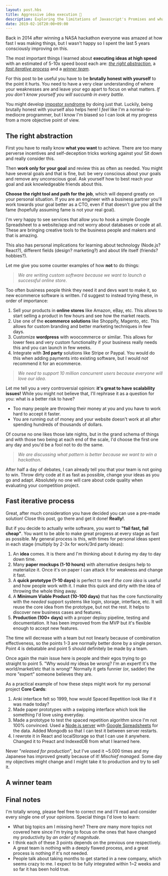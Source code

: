 ```yaml
---
layout: post.hbs
title: Aggressive idea execution 🚀
description: Exploring the limitations of Javascript's Promises and what I did to overcome them
date: 2019-02-16T20:00+09:00
---
```





Back in 2014 after winning a NASA hackathon everyone was amazed at how fast I was making things, but I wasn't happy so I spent the last 5 years consciously improving on this.

The most important things I learned about **executing ideas at high speed** with an estimated of 5-10x speed boost each are: [*the right abstraction*](#the-right-abstraction), a [*fast iterative process*](#fast-iterative-process) and a [*winner team*](#winner-team).

For this post to be useful you have to be **brutally honest with yourself** to the point it hurts. You need to have a very clear understanding of where your weaknesses are and leave your ego apart to focus on what matters. *If you don't know yourself you will succumb in every battle.*

You might develop [impostor syndrome](https://en.wikipedia.org/wiki/Impostor_syndrome) by doing just that. Luckily, being brutally honest with yourself also helps here! I *feel* like I'm a normal-to-mediocre programmer, but I know I'm biased so I can look at my progress from a more objective point of view.




## The right abstraction

First you have to really know **what you want** to achieve. There are too many perverse incentives and self-deception tricks working against you! Sit down and really consider this.

Then **work only for your goal** and review this as often as needed. You might have several goals and that is fine, but: be very conscious about your goals and remove any unconscious goal. Ask yourself how to best reach your goal and ask knowledgeable friends about this.

**Choose the right tool and path for the job**, which will depend greatly on your personal situation. If you are an engineer with a business partner you'll work towards your goal better as a CTO, even if that doesn't give you all the fame (hopefully assuming fame is not your real goal).

I'm very happy to see services that allow you to hook a simple Google Spreadsheet to a website/app and not worry about databases or code at all. These are bringing creative tools to the business people and makers and that is amazing.

This also has personal implications for learning about technology (Node.js? React?), different fields (design? marketing?) and about life itself (friends? hobbies?).

Let me give you some counter examples of how **not** to do things:

> *We are writing custom software because we want to launch a successful online store*.

Too often business people think they need it and devs want to make it, so new ecommerce software is written. I'd suggest to instead trying these, in order of importance:

1. Sell your products in **online stores** like Amazon, eBay, etc. This allows to start selling a product in few hours and see how the market reacts.
2. Use one of the **ecommerce solutions** like Shoppify, Magento, etc. This allows for custom branding and better marketing techniques in few days.
3. Customize **wordpress** with woocommerce or similar. This allows for lower fees and very custom functionality if your business really needs this and you can launch in few weeks.
4. Integrate with **3rd party** solutions like Stripe or Paypal. You would do this when adding payments into existing software, but I would *not* recommend it for an ecommerce.

> *We need to support 10 million concurrent users because everyone will love our idea.*

Let me tell you a very controversial opinion: **it's great to have scalability issues!** While you might not believe that, I'll rephrase it as a question for you: what is a better risk to have?

- Too many people are throwing their money at you and you have to work hard to accept it faster.
- You are running out of money and your website doesn't work at all after spending hundreds of thousands of dollars.

Of course no one likes those late nights, but in the grand schema of things and with those two being at each end of the scale, I'd choose the first one any day and you'd be a fool not to do the same.

> *We are discussing what pattern is better because we want to win a hackathon*.

After half a day of debates, I can already tell you that your team is not going to win. Throw dirty code at it as fast as possible, change your ideas as you go and adapt. Absolutely no one will care about code quality when evaluating your competition project.




## Fast iterative process

Great, after much consideration you have decided you can use a pre-made solution! Close this post, go there and get it done! **Really!**.

But if you decide to actually write software, you want to **"fail fast, fail cheap"**. You want to be able to make great progress at every stage as fast as possible. My general process is this, with times for personal ideas spent in each stage (multiply by 2-3x for work/3rd party ideas):

1. An **idea** comes. It is there and I'm thinking about it during my day to day down time.
2. Many **paper mockups (1-10 hours)** with alternative designs help to materialize it. Once it's on paper I can attack it for weakness and change it fast.
3. A **quick prototype (1-10 days)** is perfect to see if *the core idea* is useful and how people work with it. I make this quick and dirty with the idea of throwing the whole thing away.
4. A **Minimum Viable Product (10-100 days)** that has the core functionality with the *needed* support systems like login, storage, interface, etc. It will reuse the core idea from the prototype, but not the rest. It helps to discover new business cases and features.
5. **Production (100+ days)** with a proper deploy pipeline, testing and documentation. It has been improved from the MVP but it's flexible enough to accept new features.

The time will decrease with a team but not linearly because of combination effectiveness, so the points 1-3 are normally better done by a single person. Point 4 is debatable and point 5 should definitely be made by a team.

Once again the main issue here is people and their egos trying to go straight to point 5. "Why would my ideas be wrong? I'm an expert! It's the world/market/etc that is wrong!" Normally it gets funnier (or, sadder) the more "expert" someone believes they are.

As a practical example of how these steps might work for my personal project **Core Cards**:

1. Anki interface felt so 1999, how would Spaced Repetition look like if it was made today?
2. Made paper prototypes with a swipping interface which look like something I'd love using everyday.
3. Made a prototype to test the spaced repetition algorithm since I'm not 100% convinced. Used a [Node.js server]() with [Google Spreadsheets](https://github.com/franciscop/drive-db) for the data. Added Mongodb so that I can test it between server restarts.
4. I rewrote it in React and localStorage so that I can use it anywhere. Changed it to Preact and IndexedDB from what I learned here.

Never "*released for production*", but I've used it ~5.000 times and my Japanese has improved greatly because of it! *Mischief managed*. Some day my objectives might change and I might take it to production and try to sell it.




## A winner team






## Final notes

I'm totally wrong, please feel free to correct me and I'll read and consider every single one of your opinions. Special things I'd love to learn:

- What big topics am I missing here? There *are* many more topics not covered here since I'm trying to focus on the ones that have changed my productivity by *an order of magnitude*.
- I think each of these 3 points depends on the previous one respectively. A great team is nothing with a deeply flawed process, and a great process is nothing if it's not needed.
- People talk about taking months to get started in a new company, which seems crazy to me. I expect to be fully integrated within 1~2 weeks and so far it has been hold true.
